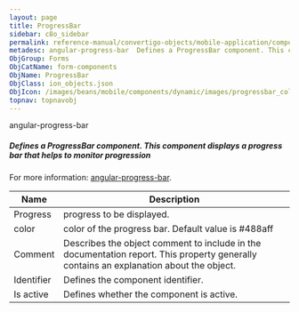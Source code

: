 ```yaml
---
layout: page
title: ProgressBar
sidebar: c8o_sidebar
permalink: reference-manual/convertigo-objects/mobile-application/components/form-components/progressbar/
metadesc: angular-progress-bar  Defines a ProgressBar component. This component displays a progress bar that helps to monitor progression   For more information
ObjGroup: Forms
ObjCatName: form-components
ObjName: ProgressBar
ObjClass: ion_objects.json
ObjIcon: /images/beans/mobile/components/dynamic/images/progressbar_color_32x32.png
topnav: topnavobj
---
```

angular-progress-bar<br/>

##### Defines a ProgressBar component. This component displays a progress bar that helps to monitor progression <br/>
 For more information: <a href='https://www.npmjs.com/package/angular-progress-bar' target='_blank'>angular-progress-bar</a>.

Name | Description 
--- | ---
Progress | progress to be displayed.
color | color of the progress bar. Default value is #488aff 
Comment | Describes the object comment to include in the documentation report.  This property generally contains an explanation about the object. 
Identifier | Defines the component identifier.  
Is active | Defines whether the component is active. 

